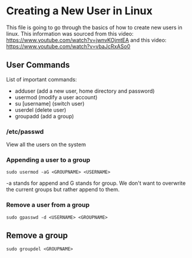 # Creating a New User in Linux

This file is going to go through the basics of how to create new users in linux. This information was sourced from this video: https://www.youtube.com/watch?v=jwnvKOjmtEA and this video: https://www.youtube.com/watch?v=vbaJcRxASo0

## User Commands

List of important commands:
- adduser (add a new user, home directory and password)
- usermod (modify a user account)
- su [username] (switch user)
- userdel (delete user)
- groupadd (add a group)

### /etc/passwd

View all the users on the system

### Appending a user to a group

`sudo usermod -aG <GROUPNAME> <USERNAME>`

-a stands for append and G stands for group. We don't want to overwrite the current groups but rather append to them.

### Remove a user from a group

`sudo gpasswd -d <USERNAME> <GROUPNAME>`

## Remove a group

`sudo groupdel <GROUPNAME>`
